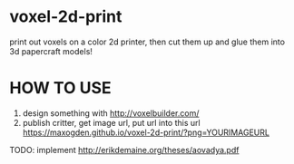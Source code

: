 # voxel-2d-print

print out voxels on a color 2d printer, then cut them up and glue them into 3d papercraft models!

# HOW TO USE

1. design something with http://voxelbuilder.com/
2. publish critter, get image url, put url into this url https://maxogden.github.io/voxel-2d-print/?png=YOURIMAGEURL

TODO: implement http://erikdemaine.org/theses/aovadya.pdf
